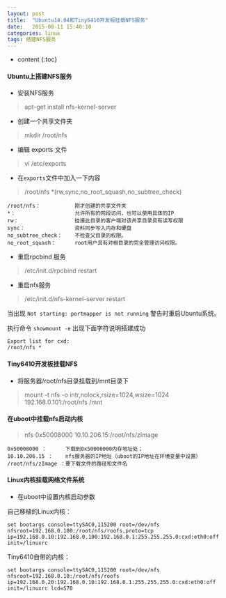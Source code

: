 ```yaml
---
layout: post
title:  "Ubuntu14.04和Tiny6410开发板挂载NFS服务"
date:   2015-08-11 15:40:10
categories: linux
tags: 搭建NFS服务
---
```


* content
{:toc}


#### Ubuntu上搭建NFS服务

* 安装NFS服务

> apt-get install nfs-kernel-server 

* 创建一个共享文件夹

> mkdir /root/nfs      

* 编辑 exports 文件 

> vi /etc/exports    

* 在`exports`文件中加入一下内容

> /root/nfs *(rw,sync,no_root_squash,no_subtree_check)

    /root/nfs：           刚才创建的共享文件夹
    *：                   允许所有的网段访问，也可以使用具体的IP
    rw：                  挂接此目录的客户端对该共享目录具有读写权限
    sync：                资料同步写入内存和硬盘
    no_subtree_check：    不检查父目录的权限。
    no_root_squash：      root用户具有对根目录的完全管理访问权限。

* 重启rpcbind 服务

>/etc/init.d/rpcbind restart

* 重启nfs服务

>/etc/init.d/nfs-kernel-server restart

当出现 `Not starting: portmapper is not running` 警告时重启Ubuntu系统。

执行命令 `showmount -e` 出现下面字符说明搭建成功

    Export list for cxd:
    /root/nfs *


#### Tiny6410开发板挂载NFS

* 将服务器/root/nfs目录挂载到/mnt目录下

>mount -t nfs -o intr,nolock,rsize=1024,wsize=1024 192.168.0.101:/root/nfs  /mnt

#### 在uboot中挂载nfs启动内核

>nfs 0x50008000 10.10.206.15:/root/nfs/zImage

    0x50008000 ：      下载到0x50008000内存地址处；
    10.10.206.15 ：    nfs服务器的IP地址（uboot的IP地址在环境变量中设置）
    /root/nfs/zImage ：要下载文件的路径和文件名


#### Linux内核挂载网络文件系统
* 在uboot中设置内核启动参数

自己移植的Linux内核：

    set bootargs console=ttySAC0,115200 root=/dev/nfs nfsroot=192.168.0.100:/root/nfs/roofs,proto=tcp ip=192.168.0.10:192.168.0.100:192.168.0.1:255.255.255.0:cxd:eth0:off init=/linuxrc

Tiny6410自带的内核：

    set bootargs console=ttySAC0,115200 root=/dev/nfs nfsroot=192.168.0.10:/root/nfs/roofs ip=192.168.0.20:192.168.0.10:192.168.0.1:255.255.255.0:cxd:eth0:off init=/linuxrc lcd=S70

